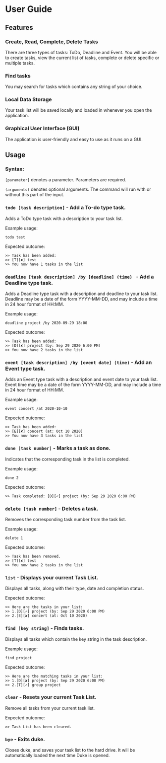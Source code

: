 # User Guide

## Features 

### Create, Read, Complete, Delete Tasks
There are three types of tasks: ToDo, Deadline and Event.
You will be able to create tasks, view the current list of tasks, complete or delete specific or multiple tasks.

### Find tasks
You may search for tasks which contains any string of your choice.

### Local Data Storage
Your task list will be saved locally and loaded in whenever you open the application.

### Graphical User Interface (GUI)
The application is user-friendly and easy to use as it runs on a GUI. 

## Usage

### Syntax:

`[parameter]` denotes a parameter. Parameters are required.

`(arguments)` denotes optional arguments. The command will run 
with or without this part of the input.

### `todo [task description]` - Add a To-do type task.

Adds a ToDo type task with a description to your task list. 

Example usage: 

`todo test`

Expected outcome:

```
>> Task has been added:
>> [T][✘] test
>> You now have 1 tasks in the list
```

### `deadline [task description] /by [deadline] (time) ` - Add a Deadline type task.

Adds a Deadline type task with a description and deadline to your task list. 
Deadline may be a date of the form YYYY-MM-DD, and may include a time in 24 hour format of HH:MM.

Example usage: 

`deadline project /by 2020-09-29 18:00`

Expected outcome:

```
>> Task has been added:
>> [D][✘] project (by: Sep 29 2020 6:00 PM)
>> You now have 2 tasks in the list
```

### `event [task description] /by [event date] (time)` - Add an Event type task.

Adds an Event type task with a description and event date to your task list. 
Event time may be a date of the form YYYY-MM-DD, and may include a time in 24 hour format of HH:MM.

Example usage: 

`event concert /at 2020-10-10`

Expected outcome:

```
>> Task has been added:
>> [E][✘] concert (at: Oct 10 2020)
>> You now have 3 tasks in the list
```

### `done [task number]` - Marks a task as done.

Indicates that the corresponding task in the list is completed.

Example usage: 

`done 2`

Expected outcome:

```
>> Task completed: [D][✓] project (by: Sep 29 2020 6:00 PM)
```

### `delete [task number]` - Deletes a task.

Removes the corresponding task number from the task list.

Example usage: 

`delete 1`

Expected outcome:

```
>> Task has been removed.
>> [T][✘] test
>> You now have 2 tasks in the list
```

### `list` - Displays your current Task List.

Displays all tasks, along with their type, date and completion status.

Expected outcome:

```
>> Here are the tasks in your list:
>> 1.[D][✓] project (by: Sep 29 2020 6:00 PM)
>> 2.[E][✘] concert (at: Oct 10 2020) 
```

### `find [key string]` - Finds tasks.

Displays all tasks which contain the key string in the task description.

Example usage: 

`find project`

Expected outcome:

```
>> Here are the matching tasks in your list:
>> 1.[D][✘] project (by: Sep 29 2020 6:00 PM)
>> 2.[T][✓] group project
```

### `clear` - Resets your current Task List.

Remove all tasks from your current task list.

Expected outcome:

```
>> Task List has been cleared.
```

### `bye` - Exits duke.

Closes duke, and saves your task list to the hard drive. It will be automatically loaded the next time Duke is opened.